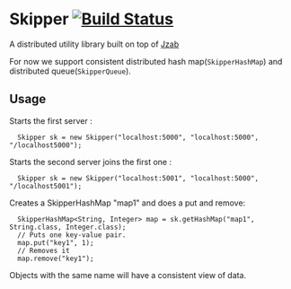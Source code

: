 Skipper  [![Build Status](https://travis-ci.org/zk1931/skipper.svg?branch=master)](https://travis-ci.org/zk1931/skipper)
=======

A distributed utility library built on top of [Jzab](https://github.com/zk1931/jzab)

For now we support consistent distributed hash map(```SkipperHashMap```) and distributed queue(```SkipperQueue```).

Usage
-----

Starts the first server :

```
  Skipper sk = new Skipper("localhost:5000", "localhost:5000", "/localhost5000");
```

Starts the second server joins the first one :

```
  Skipper sk = new Skipper("localhost:5001", "localhost:5000", "/localhost5001");
```

Creates a SkipperHashMap "map1" and does a put and remove:

```
  SkipperHashMap<String, Integer> map = sk.getHashMap("map1", String.class, Integer.class);
  // Puts one key-value pair.
  map.put("key1", 1);
  // Removes it
  map.remove("key1");
```

Objects with the same name will have a consistent view of data.

